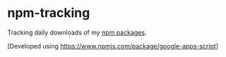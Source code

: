 # npm-tracking

Tracking daily downloads of my [npm packages](https://www.npmjs.com/package/google-apps-script).

[Developed using https://www.npmjs.com/package/google-apps-script]
